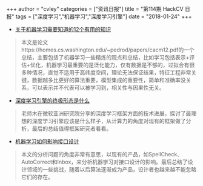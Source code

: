 +++
author = "cvley"
categories = ["资讯日报"]
title = "第114期 HackCV 日报"
tags = ["深度学习","机器学习","深度学习引擎"]
date = "2018-01-24"
+++

- [关于机器学习需要知道的12个有用的知识](https://medium.com/@james_aka_yale/12-useful-things-to-know-about-machine-learning-c599be92c98d?from=hackcv&hmsr=hackcv.com&utm_medium=hackcv.com&utm_source=hackcv.com)

> 本文是论文https://homes.cs.washington.edu/~pedrod/papers/cacm12.pdf的一个总结，主要包括了机器学习一些精炼的观点和总结，比如学习包括表示+评估+优化，机器学习最重要的是泛化能力，仅有数据是不够的，过拟合有很多种情况，直觉不适用于高纬度空间，理论无法保证结果，特征工程非常关键，数据越多比更好的算法重要，模型集成的重要性，简单和准确率没关系，可以表示并不代表可以被学习到，相关性与因果性无关。

- [深度学习引擎的终极形态是什么](https://mp.weixin.qq.com/s/9mfd0NyblfOsQ-FqK9qCig?from=hackcv&hmsr=hackcv.com&utm_medium=hackcv.com&utm_source=hackcv.com)

> 老师木在微软亚洲研究院分享的深度学习框架方面的技术进展，探讨了最理想的深度学习引擎应该是什么样子，从计算力的角度对现有的框架做了分析，最后的总结值得框架研究者看看。

- [机器学习如何影响接口设计](https://design.quora.com/How-Machine-Learning-Influences-Interfaces?from=hackcv&hmsr=hackcv.com&utm_medium=hackcv.com&utm_source=hackcv.com)

> 本文的分析问题的角度非常有意思，以现有的产品，如SpellCheck、AutoCorrect和Inbox，来分析机器学习对接口设计的影响。最后总结了设计领域的一些挑战，随着以后算法逐渐成为产品，设计者也越来越不能忽略它们的存在。

